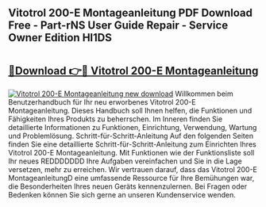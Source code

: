 ## Vitotrol 200-E Montageanleitung PDF Download Free - Part-rNS User Guide Repair - Service Owner Edition Hl1DS

# <h2><a href="http://df7nyrt.blite.top/?on=Vitotrol+200-E+Montageanleitung">🔗Download 👉🔴 Vitotrol 200-E Montageanleitung</a></h2>

[![Vitotrol 200-E Montageanleitung new download](https://i.imgur.com/lujVjoI.png)](http://df7nyrt.blite.top/?on=Vitotrol+200-E+Montageanleitung)
Willkommen beim Benutzerhandbuch für Ihr neu erworbenes Vitotrol 200-E Montageanleitung. Dieses Handbuch soll Ihnen helfen, die Funktionen und Fähigkeiten Ihres Produkts zu beherrschen. Im Inneren finden Sie detaillierte Informationen zu Funktionen, Einrichtung, Verwendung, Wartung und Problemlösung. Schritt-für-Schritt-Anleitung Auf den folgenden Seiten finden Sie eine detaillierte Schritt-für-Schritt-Anleitung zum Einrichten Ihres Vitotrol 200-E Montageanleitung. Mit Funktionen wie der Funktionsliste soll Ihr neues REDDDDDDD Ihre Aufgaben vereinfachen und Sie in die Lage versetzen, mehr zu erreichen. Wir vertrauen darauf, dass das Vitotrol 200-E MontageanleitungD eine umfassende Ressource für Ihre Bemühungen war, die Besonderheiten Ihres neuen Geräts kennenzulernen. Bei Fragen oder Bedenken können Sie sich gerne an unseren Kundenservice wenden.
